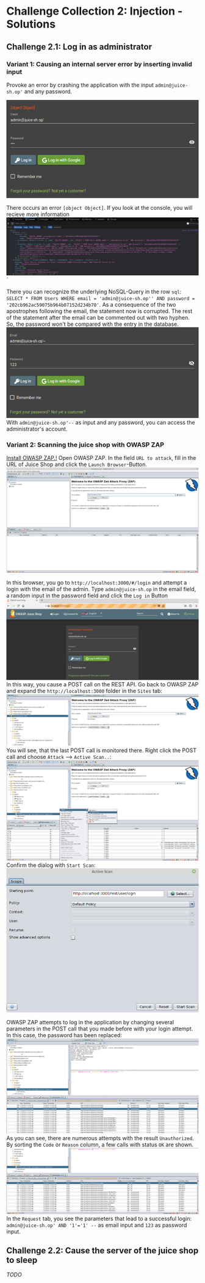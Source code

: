 # Challenge Collection 2: Injection - Solutions

## Challenge 2.1: Log in as administrator

### Variant 1: Causing an internal server error by inserting invalid input

Provoke an error by crashing the application with the input `admin@juice-sh.op'` and any password.

![2_1_1](screenshots/solution2_1_1.png)

There occurs an error `[object Object]`. If you look at the console, you will recieve more information
![2_1_2](screenshots/solution2_1_2.png)`

There you can recognize the underlying NoSQL-Query in the row `sql`: `SELECT * FROM Users WHERE email = 'admin@juice-sh.op'' AND password = '202cb962ac59075b964b07152d234b70'`. As a consequence of the two apostrophes following the email, the statement now is corrupted. The rest of the statement after the email can be commented out with two hyphen. So, the password won't be compared with the entry in the database.
![2_1_3](screenshots/solution2_1_3.png)
With `admin@juice-sh.op'--` as input and any password, you can access the administrator's account.

### Variant 2: Scanning the juice shop with OWASP ZAP

[Install OWASP ZAP.!](https://github.com/zaproxy/zaproxy/wiki/Downloads)
Open OWASP ZAP. In the field `URL to attack`, fill in the URL of Juice Shop and click the `Launch Browser`-Button.
![2_1_4](screenshots/solution2_1_4.png)

In this browser, you go to `http://localhost:3000/#/login` and attempt a login with the email of the admin. Type `admin@juice-sh.op` in the email field, a random input in the password field and click the `Log in` Button
![2_1_5](screenshots/solution2_1_5.png)
In this way, you cause a POST call on the REST API. Go back to OWASP ZAP and expand the `http://localhost:3000` folder in the `Sites` tab:
![2_1_6](screenshots/solution2_1_6.png)
You will see, that the last POST call is monitored there. Right click the POST call and choose `Attack` --> `Active Scan..`:
![2_1_7](screenshots/solution2_1_7.png)
Confirm the dialog with `Start Scan`:
![2_1_8](screenshots/solution2_1_8.png)

OWASP ZAP attempts to log in the application by changing several parameters in the POST call that you made before with your login attempt. In this case, the password has been replaced:
![2_1_10](screenshots/solution2_1_10.png)
As you can see, there are numerous attempts with the result `Unauthorized`. By sorting the `Code` or `Reason` column, a few calls with status `OK` are shown.
![2_1_11](screenshots/solution2_1_11.png)
In the `Request` tab, you see the parameters that lead to a successful login: `admin@juice-sh.op' AND '1'='1' --` as email input and `123` as password input.

## Challenge 2.2: Cause the server of the juice shop to sleep

*TODO* 

